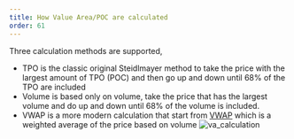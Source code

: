 ```yaml
---
title: How Value Area/POC are calculated
order: 61
---
```

Three calculation methods are supported,

* TPO is the classic original Steidlmayer method to take the price with the largest amount of TPO (POC) and then go up and down until 68% of the TPO are included
* Volume is based only on volume, take the price that has the largest volume and do up and down until 68% of the volume is included.
* VWAP is a more modern calculation that start from [VWAP](http://www.investopedia.com/terms/v/vwap.asp) which is a weighted average of the price based on volume
![va_calculation]("/media/va_calculation.png")
